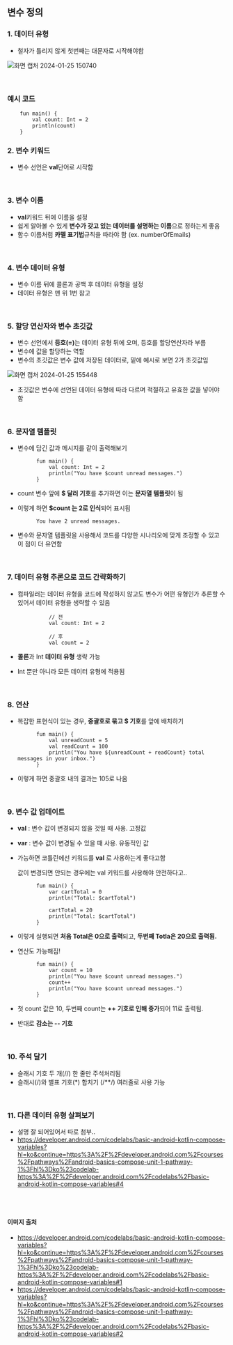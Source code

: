 ## 변수 정의 

### 1. 데이터 유형
- 철자가 틀리지 않게 첫번째는 대문자로 시작해야함

![화면 캡처 2024-01-25 150740](https://github.com/blue618020/TIL/assets/130967356/b33365ce-11f2-4852-87f4-0946acff0c61)

<br>

### 예시 코드 

        fun main() {
            val count: Int = 2
            println(count)
        }


### 2. 변수 키워드 
- 변수 선언은 <b>val</b>단어로 시작함

<br>

### 3. 변수 이름
- <b>val</b>키워드 뒤에 이름을 설정
- 쉽게 알아볼 수 있게 <b>변수가 갖고 있는 데이터를 설명하는 이름</b>으로 정하는게 좋음
- 함수 이름처럼 <b>카멜 표기법</b>규칙을 따라야 함 (ex. numberOfEmails)

<br>

### 4. 변수 데이터 유형
- 변수 이름 뒤에 콜론과 공백 후 데이터 유형을 설정
- 데이터 유형은 맨 위 1번 참고

<br>

### 5. 할당 연산자와 변수 초깃값
- 변수 선언에서 <b>등호(=)</b>는 데이터 유형 뒤에 오며, 등호를 할당연산자라 부름
- 변수에 값을 할당하는 역할
- 변수의 초깃값은 변수 값에 저장된 데이터로, 밑에 예시로 보면 2가 초깃값임

![화면 캡처 2024-01-25 155448](https://github.com/blue618020/TIL/assets/130967356/643309ef-8026-468d-84d2-c45e47772215)

- 초깃값은 변수에 선언된 데이터 유형에 따라 다르며 적절하고 유효한 값을 넣어야 함

<br>

### 6. 문자열 템플릿
- 변수에 담긴 값과 메시지를 같이 출력해보기

            fun main() {
                val count: Int = 2
                println("You have $count unread messages.")
            }

- count 변수 앞에 <b>$ 달러 기호</b>를 추가하면 이는 <b>문자열 템플릿</b>이 됨
- 이렇게 하면 <b>$count 는 2로 인식</b>되어 표시됨

            You have 2 unread messages.

- 변수와 문자열 템플릿을 사용해서 코드를 다양한 시나리오에 맞게 조정할 수 있고 이 점이 더 유연함

<br>

### 7. 데이터 유형 추론으로 코드 간략화하기
- 컴파일러는 데이터 유형을 코드에 작성하지 않고도 변수가 어떤 유형인가 추론할 수 있어서 데이터 유형을 생략할 수 있음

                // 전
                val count: Int = 2

                // 후 
                val count = 2

- <b>콜론</b>과 Int <b>데이터 유형</b> 생략 가능
- Int 뿐만 아니라 모든 데이터 유형에 적용됨

<br>

### 8. 연산
- 복잡한 표현식이 있는 경우, <b>중괄호로 묶고 $ 기호</b>를 앞에 배치하기

            fun main() {
                val unreadCount = 5
                val readCount = 100
                println("You have ${unreadCount + readCount} total messages in your inbox.")
            }

- 이렇게 하면 중괄호 내의 결과는 105로 나옴

<br>

### 9. 변수 값 업데이트 
- <b>val</b> : 변수 값이 변경되지 않을 것일 때 사용. 고정값
- <b>var</b> : 변수 값이 변경될 수 있을 때 사용. 유동적인 값

- 가능하면 코틀린에선 키워드를 <b>val</b> 로 사용하는게 좋다고함

    값이 변경되면 안되는 경우에는 val 키워드를 사용해야 안전하다고..

            fun main() {
                var cartTotal = 0
                println("Total: $cartTotal")  

                cartTotal = 20
                println("Total: $cartTotal")
            }

- 이렇게 실행되면 <b>처음 Total은 0으로 출력</b>되고, <b>두번째 Totla은 20으로 출력됨.</b>

- 연산도 가능해짐! 

            fun main() {
                var count = 10
                println("You have $count unread messages.")
                count++
                println("You have $count unread messages.")
            }

- 첫 count 값은 10, 두번째 count는 <b>++ 기호로 인해 증가</b>되어 11로 출력됨.
- 반대로 <b>감소는 -- 기호</b>

<br>

### 10. 주석 달기
- 슬래시 기호 두 개(//) 한 줄만 주석처리됨
- 슬래시(/)와 별표 기호(*) 합치기 (/**/) 여러줄로 사용 가능

<br>

### 11. 다른 데이터 유형 살펴보기
- 설명 잘 되어있어서 따로 첨부..
- https://developer.android.com/codelabs/basic-android-kotlin-compose-variables?hl=ko&continue=https%3A%2F%2Fdeveloper.android.com%2Fcourses%2Fpathways%2Fandroid-basics-compose-unit-1-pathway-1%3Fhl%3Dko%23codelab-https%3A%2F%2Fdeveloper.android.com%2Fcodelabs%2Fbasic-android-kotlin-compose-variables#4


<br>
<br>

#### 이미지 출처 
- https://developer.android.com/codelabs/basic-android-kotlin-compose-variables?hl=ko&continue=https%3A%2F%2Fdeveloper.android.com%2Fcourses%2Fpathways%2Fandroid-basics-compose-unit-1-pathway-1%3Fhl%3Dko%23codelab-https%3A%2F%2Fdeveloper.android.com%2Fcodelabs%2Fbasic-android-kotlin-compose-variables#1
- https://developer.android.com/codelabs/basic-android-kotlin-compose-variables?hl=ko&continue=https%3A%2F%2Fdeveloper.android.com%2Fcourses%2Fpathways%2Fandroid-basics-compose-unit-1-pathway-1%3Fhl%3Dko%23codelab-https%3A%2F%2Fdeveloper.android.com%2Fcodelabs%2Fbasic-android-kotlin-compose-variables#2

